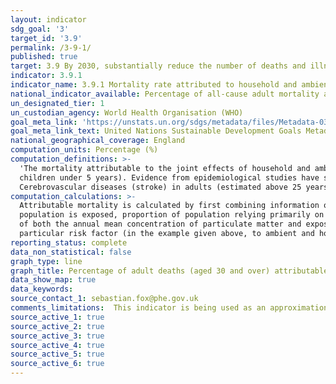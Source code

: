 ```yaml
---
layout: indicator
sdg_goal: '3'
target_id: '3.9'
permalink: /3-9-1/
published: true
target: 3.9 By 2030, substantially reduce the number of deaths and illnesses from hazardous chemicals and air, water and soil pollution and contamination
indicator: 3.9.1
indicator_name: 3.9.1 Mortality rate attributed to household and ambient air pollution
national_indicator_available: Percentage of all-cause adult mortality attributable to anthropogenic particulate air pollution (measured as fine particulate matter, PM2.5)
un_designated_tier: 1
un_custodian_agency: World Health Organisation (WHO)
goal_meta_link: 'https://unstats.un.org/sdgs/metadata/files/Metadata-03-09-01.pdf'
goal_meta_link_text: United Nations Sustainable Development Goals Metadata (PDF 216 KB)
national_geographical_coverage: England
computation_units: Percentage (%)
computation_definitions: >-
  'The mortality attributable to the joint effects of household and ambient air pollution can be expressed as Number of deaths or Death rate. Death rates are calculated by dividing the number of deaths by the total population (or indicated if a different population group is used, e.g.
  children under 5 years). Evidence from epidemiological studies have shown that exposure to air pollution is linked, among others, to the important diseases taken into account in this estimate: Acute respiratory infections in young children (estimated under 5 years of age);
  Cerebrovascular diseases (stroke) in adults (estimated above 25 years); Ischaemic heart diseases (IHD) in adults (estimated above 25 years); Chronic obstructive pulmonary disease (COPD) in adults (estimated above 25 years); and Lung cancer in adults (estimated above 25 years).'
computation_calculations: >-
  Attributable mortality is calculated by first combining information on the increased (or relative) risk of a disease resulting from exposure, with information on how widespread the exposure is in the population (e.g. the annual mean concentration of particulate matter to which the
  population is exposed, proportion of population relying primarily on polluting fuels for cooking). This allows calculation of the 'population attributable fraction' (PAF), which is the fraction of disease seen in a given population that can be attributed to the exposure (e.g in that case
  of both the annual mean concentration of particulate matter and exposure to polluting fuels for cooking). Applying this fraction to the total burden of disease (e.g. cardiopulmonary disease expressed as deaths), gives the total number of deaths that results from exposure to that
  particular risk factor (in the example given above, to ambient and household air pollution). See UN metadata for more information.
reporting_status: complete
data_non_statistical: false
graph_type: line
graph_title: Percentage of adult deaths (aged 30 and over) attributable to particulate air pollution
data_show_map: true
data_keywords:  
source_contact_1: sebastian.fox@phe.gov.uk
comments_limitations:  This indicator is being used as an approximation of the UN SDG Indicator. Where possible, we will work to identify or develop UK data to meet the global indicator specification. This indicator has not been identified in collaboration with topic experts.
source_active_1: true
source_active_2: true
source_active_3: true
source_active_4: true
source_active_5: true
source_active_6: true
---
```

